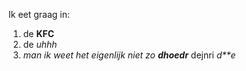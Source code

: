 Ik eet graag in:
1. de **KFC**
2. de _uhhh_
3. _man ik weet het eigenlijk niet zo_
  *__dhoedr__*
  dejnri
  *d**e*
